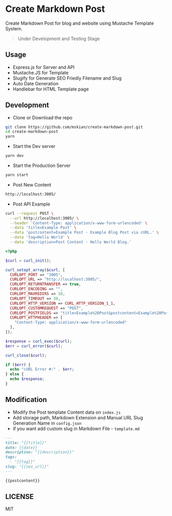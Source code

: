 # Create Markdown Post

Create Markdown Post for blog and website using Mustache Template System.

> Under Development and Testing Stage

## Usage

- Express.js for Server and API
- Mustache.JS for Template
- Slugify for Generate SEO Friedly Filename and Slug
- Auto Date Generation
- Handlebar for HTML Template page

## Development

- Clone or Download the repo

```sh
git clone https://github.com/mskian/create-markdown-post.git
cd create-markdown-post
yarn
```

- Start the Dev server

```sh
yarn dev
```

- Start the Production Server

```sh
yarn start
```

- Post New Content

```sh
http://localhost:3005/
```

- Post API Example

```sh
curl --request POST \
  --url http://localhost:3005/ \
  --header 'Content-Type: application/x-www-form-urlencoded' \
  --data 'title=Example Post' \
  --data 'postcontent=Example Post - Example Blog Post via cURL.' \
  --data 'tag=Hello World' \
  --data 'description=Post Content - Hello World Blog.'
```

```php
<?php

$curl = curl_init();

curl_setopt_array($curl, [
  CURLOPT_PORT => "3005",
  CURLOPT_URL => "http://localhost:3005/",
  CURLOPT_RETURNTRANSFER => true,
  CURLOPT_ENCODING => "",
  CURLOPT_MAXREDIRS => 10,
  CURLOPT_TIMEOUT => 30,
  CURLOPT_HTTP_VERSION => CURL_HTTP_VERSION_1_1,
  CURLOPT_CUSTOMREQUEST => "POST",
  CURLOPT_POSTFIELDS => "title=Example%20Post&postcontent=Example%20Post%20-%20Example%20Blog%20Post%20via%20cURL.&tag=Hello%20World&description=Post%20Content%20-%20Hello%20World%20Blog.",
  CURLOPT_HTTPHEADER => [
    "Content-Type: application/x-www-form-urlencoded"
  ],
]);

$response = curl_exec($curl);
$err = curl_error($curl);

curl_close($curl);

if ($err) {
  echo "cURL Error #:" . $err;
} else {
  echo $response;
}
```

## Modification

- Modify the Post template Content data on `index.js`
- Add storage path, Markdown Extension and Manual URL Slug Generation Name in `config.json`
- if you want add custom slug in Markdown File - `template.md`

```md
---
title: "{{title}}"
date: {{date}}
description: "{{description}}"
tags:
  - "{{tag}}"
slug: "{{seo_url}}"
---

{{postcontent}}

```

## LICENSE

MIT
